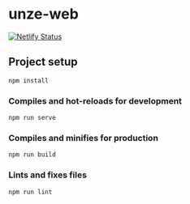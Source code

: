 # unze-web

[![Netlify Status](https://api.netlify.com/api/v1/badges/b0b90470-498c-4a6b-a59d-7cb12c2e35c7/deploy-status)](https://app.netlify.com/sites/unze/deploys)


## Project setup
```
npm install
```

### Compiles and hot-reloads for development
```
npm run serve
```

### Compiles and minifies for production
```
npm run build
```

### Lints and fixes files
```
npm run lint
```
